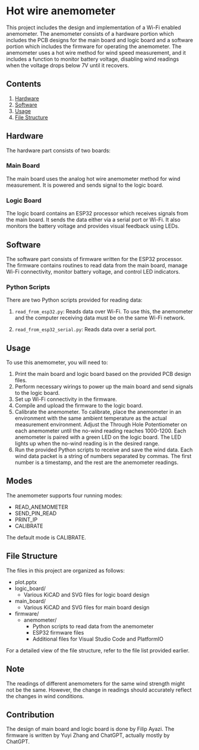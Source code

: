 # Hot wire anemometer

This project includes the design and implementation of a Wi-Fi enabled anemometer. The anemometer consists of a hardware portion which includes the PCB designs for the main board and logic board and a software portion which includes the firmware for operating the anemometer. The anemometer uses a hot wire method for wind speed measurement, and it includes a function to monitor battery voltage, disabling wind readings when the voltage drops below 7V until it recovers.

## Contents
1. [Hardware](#Hardware)
2. [Software](#Software)
3. [Usage](#Usage)
4. [File Structure](#File-Structure)

## Hardware
The hardware part consists of two boards: 

### Main Board
The main board uses the analog hot wire anemometer method for wind measurement. It is powered and sends signal to the logic board.

### Logic Board
The logic board contains an ESP32 processor which receives signals from the main board. It sends the data either via a serial port or Wi-Fi. It also monitors the battery voltage and provides visual feedback using LEDs.

## Software
The software part consists of firmware written for the ESP32 processor. The firmware contains routines to read data from the main board, manage Wi-Fi connectivity, monitor battery voltage, and control LED indicators.

### Python Scripts
There are two Python scripts provided for reading data:

1. `read_from_esp32.py`: Reads data over Wi-Fi. To use this, the anemometer and the computer receiving data must be on the same Wi-Fi network.

2. `read_from_esp32_serial.py`: Reads data over a serial port.

## Usage

To use this anemometer, you will need to:

1. Print the main board and logic board based on the provided PCB design files.
2. Perform necessary wirings to power up the main board and send signals to the logic board.
3. Set up Wi-Fi connectivity in the firmware.
4. Compile and upload the firmware to the logic board.
5. Calibrate the anemometer. To calibrate, place the anemometer in an environment with the same ambient temperature as the actual measurement environment. Adjust the Through Hole Potentiometer on each anemometer until the no-wind reading reaches 1000-1200. Each anemometer is paired with a green LED on the logic board. The LED lights up when the no-wind reading is in the desired range.
6. Run the provided Python scripts to receive and save the wind data. Each wind data packet is a string of numbers separated by commas. The first number is a timestamp, and the rest are the anemometer readings.

## Modes

The anemometer supports four running modes:
* READ_ANEMOMETER
* SEND_PIN_READ
* PRINT_IP
* CALIBRATE

The default mode is CALIBRATE.

## File Structure

The files in this project are organized as follows:

- plot.pptx
- logic_board/
    - Various KiCAD and SVG files for logic board design
- main_board/
    - Various KiCAD and SVG files for main board design
- firmware/
    - anemometer/
        - Python scripts to read data from the anemometer
        - ESP32 firmware files
        - Additional files for Visual Studio Code and PlatformIO

For a detailed view of the file structure, refer to the file list provided earlier.

## Note

The readings of different anemometers for the same wind strength might not be the same. However, the change in readings should accurately reflect the changes in wind conditions.

## Contribution 

The design of main board and logic board is done by Filip Ayazi. The firmware is written by Yuyi Zhang and ChatGPT, actually mostly by ChatGPT.
